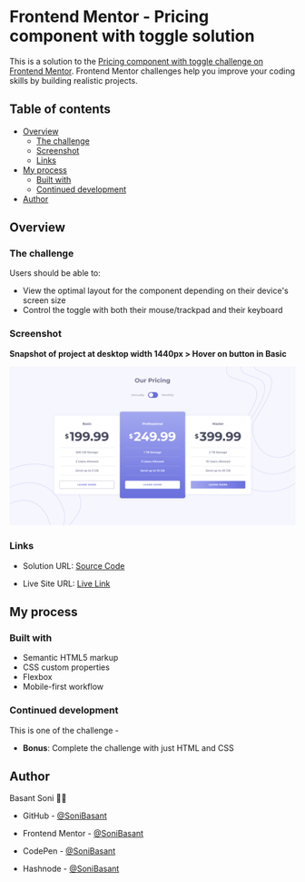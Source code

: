 # Frontend Mentor - Pricing component with toggle solution

This is a solution to the [Pricing component with toggle challenge on Frontend Mentor](https://www.frontendmentor.io/challenges/pricing-component-with-toggle-8vPwRMIC). Frontend Mentor challenges help you improve your coding skills by building realistic projects.

## Table of contents

- [Overview](#overview)
  - [The challenge](#the-challenge)
  - [Screenshot](#screenshot)
  - [Links](#links)
- [My process](#my-process)
  - [Built with](#built-with)
  - [Continued development](#continued-development)
- [Author](#author)

## Overview

### The challenge

Users should be able to:

- View the optimal layout for the component depending on their device's screen size
- Control the toggle with both their mouse/trackpad and their keyboard

### Screenshot

**Snapshot of project at desktop width 1440px > Hover on button in Basic**

![](images/pricing-snap-1.png)

### Links

- Solution URL: [Source Code](https://github.com/SoniBasant/Frontend-Mentor-Projects/tree/main/B6-Pricing-Component-with-Toggle)

- Live Site URL: [Live Link](https://sonibasant.github.io/Frontend-Mentor-Projects/B6-Pricing-Component-with-Toggle/index.html)

## My process

### Built with

- Semantic HTML5 markup
- CSS custom properties
- Flexbox
- Mobile-first workflow

### Continued development

This is one of the challenge -

- **Bonus**: Complete the challenge with just HTML and CSS

## Author

Basant Soni 👨‍💻

- GitHub - [@SoniBasant](https://github.com/SoniBasant)

- Frontend Mentor - [@SoniBasant](https://www.frontendmentor.io/profile/SoniBasant)
- CodePen - [@SoniBasant](https://codepen.io/sonibasant)
- Hashnode - [@SoniBasant](https://sonibasant.hashnode.dev/)
